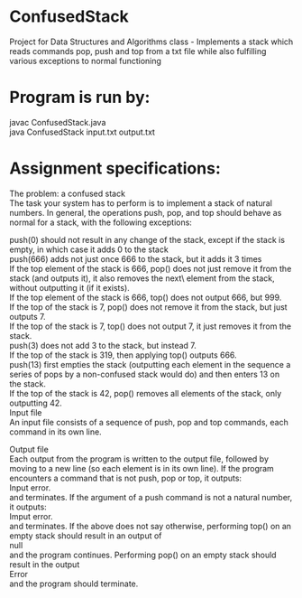 # ConfusedStack
Project for Data Structures and Algorithms class - Implements a stack which reads commands pop, push and top from a txt file while also fulfilling various exceptions to normal functioning


# Program is run by:

javac ConfusedStack.java \
java ConfusedStack input.txt output.txt 

# Assignment specifications:

The problem: a confused stack\
The task your system has to perform is to implement a stack of natural numbers. In general, the operations push, pop, and top should behave as normal for a stack, with the following exceptions:

push(0) should not result in any change of the stack, except if the stack is empty, in which case it adds 0 to the stack\
push(666) adds not just once 666 to the stack, but it adds it 3 times\
If the top element of the stack is 666, pop() does not just remove it from the stack (and outputs it), it also removes the next\ element from the stack, without outputting it (if it exists).\
If the top element of the stack is 666, top() does not output 666, but 999.\
If the top of the stack is 7, pop() does not remove it from the stack, but just outputs 7.\
If the top of the stack is 7, top() does not output 7, it just removes it from the stack.\
push(3) does not add 3 to the stack, but instead 7.\
If the top of the stack is 319, then applying top() outputs 666.\
push(13) first empties the stack (outputting each element in the sequence a series of pops by a non-confused stack would do) and then enters 13 on the stack.\
If the top of the stack is 42, pop() removes all elements of the stack, only outputting 42.\
Input file\
An input file consists of a sequence of push, pop and top commands, each command in its own line.

Output file\
Each output from the program is written to the output file, followed by moving to a new line (so each element is in its own line). If the program encounters a command that is not push, pop or top, it outputs:\
Input error.\
and terminates. If the argument of a push command is not a natural number, it outputs:\
Imput error.\
and terminates. If the above does not say otherwise, performing top() on an empty stack should result in an output of\
null\
and the program continues. Performing pop() on an empty stack should result in the output\
Error\
and the program should terminate.
